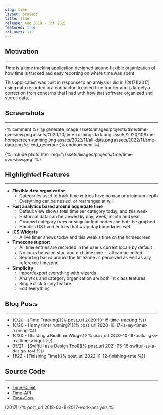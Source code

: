 ```yaml
---
slug: time
layout: project
title: Time
release: Aug 2018 - Oct 2022
featured: true
rel_sort: 110
---
```


## Motivation
-------------

_Time_ is a time tracking application designed around flexible organization of
how time is tracked and easy reporting on where time was spent.

This application was built in response to an analysis I did in [2017][2017]
using data recorded in a contractor-focused time tracker and is largely a
correction from concerns that I had with how that software organized and
stored data.

## Screenshots
--------------

{% comment %}
!@ generate_image assets/images/projects/time/time-overview.png
  assets/2020/10/time-running-dark.png
  assets/2020/10/time-homescreen-running.png
  assets/2022/11/all-data.png
  assets/2022/11/time-data.png
!@ end_generate
{% endcomment %}

{% include photo.html img="/assets/images/projects/time/time-overview.png" %}

## Highlighted Features
-----------------------

* **Flexible data organization**
  * Categories used to track time entries have no max or minimum depth
  * Everything can be nested, or rearranged at will
* **Fast analytics based around aggregate time**
  * Default view shows total time per category today, and this week
  * Historical data can be viewed by day, week, month and year
  * Grouped category trees or singular leaf nodes can both be graphed
  * Handles DST and entries that wrap day boundaries well
* **iOS Widgets**
  * A live timer shows today and this week's time on the homescreen
* **Timezone support**
  * All time entries are recorded in the user's current locale by default
  * No locks between start and end timezone -- all can be edited
  * Reporting based around the timezone as perceived as well as any reference
    timezone
* **Simplicity**
  * Import/export everything with wizards
  * Analytics and category organization are both 1st class features
  * Single click to any feature
  * Edit everything

## Blog Posts
-------------

* 10/20 - [Time Tracking]({% post_url 2020-10-15-time-tracking %})
* 10/20 - [Is my timer running?]({% post_url 2020-10-17-is-my-timer-running %})
* 10/20 - [Building a Realtime Widget]({% post_url 2020-10-18-building-a-realtime-widget %})
* 05/21 - [SwiftUI as a Design Tool]({% post_url 2021-05-16-swiftui-as-a-design-tool %})
* 11/22 - [Finishing Time]({% post_url 2022-11-12-finishing-time %})

## Source Code
--------------

* [Time-Client](https://github.com/Tornquist/Time-Client)
* [Time-API](https://github.com/Tornquist/Time-API)
* [Time-Core](https://github.com/Tornquist/Time-Core)

[2017]: {% post_url 2018-02-11-2017-work-analysis %}
